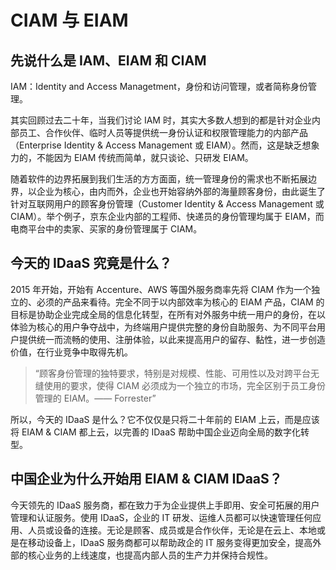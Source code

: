 # CIAM 与 EIAM

<LastUpdated/>


## 先说什么是 IAM、EIAM 和 CIAM

IAM：Identity and Access Managetment，身份和访问管理，或者简称身份管理。

其实回顾过去二十年，当我们讨论 IAM 时，其实大多数人想到的都是针对企业内部员工、合作伙伴、临时人员等提供统一身份认证和权限管理能力的内部产品（Enterprise Identity & Access Management 或 EIAM）。然而，这是缺乏想象力的，不能因为 EIAM 传统而简单，就只谈论、只研发 EIAM。

随着软件的边界拓展到我们生活的方方面面，统一管理身份的需求也不断拓展边界，以企业为核心，由内而外，企业也开始容纳外部的海量顾客身份，由此诞生了针对互联网用户的顾客身份管理（Customer Identity & Access Management 或 CIAM）。举个例子，京东企业内部的工程师、快递员的身份管理均属于 EIAM，而电商平台中的卖家、买家的身份管理属于 CIAM。

## 今天的 IDaaS 究竟是什么？

2015 年开始，开始有 Accenture、AWS 等国外服务商率先将 CIAM 作为一个独立的、必须的产品来看待。完全不同于以内部效率为核心的 EIAM 产品，CIAM 的目标是协助企业完成全局的信息化转型，在所有对外服务中统一用户的身份，在以体验为核心的用户争夺战中，为终端用户提供完整的身份自助服务、为不同平台用户提供统一而流畅的使用、注册体验，以此来提高用户的留存、黏性，进一步创造价值，在行业竞争中取得先机。

> “顾客身份管理的独特要求，特别是对规模、性能、可用性以及对跨平台无缝使用的要求，使得 CIAM 必须成为一个独立的市场，完全区别于员工身份管理的 EIAM。—— Forrester”


所以，今天的 IDaaS 是什么？它不仅仅是只将二十年前的 EIAM 上云，而是应该将 EIAM & CIAM 都上云，以完善的 IDaaS 帮助中国企业迈向全局的数字化转型。

## 中国企业为什么开始用 EIAM & CIAM IDaaS？

今天领先的 IDaaS 服务商，都在致力于为企业提供上手即用、安全可拓展的用户管理和认证服务。使用 IDaaS，企业的 IT 研发、运维人员都可以快速管理任何应用、人员或设备的连接。无论是顾客、成员或是合作伙伴，无论是在云上、本地或是在移动设备上，IDaaS 服务商都可以帮助政企的 IT 服务变得更加安全，提高外部的核心业务的上线速度，也提高内部人员的生产力并保持合规性。

